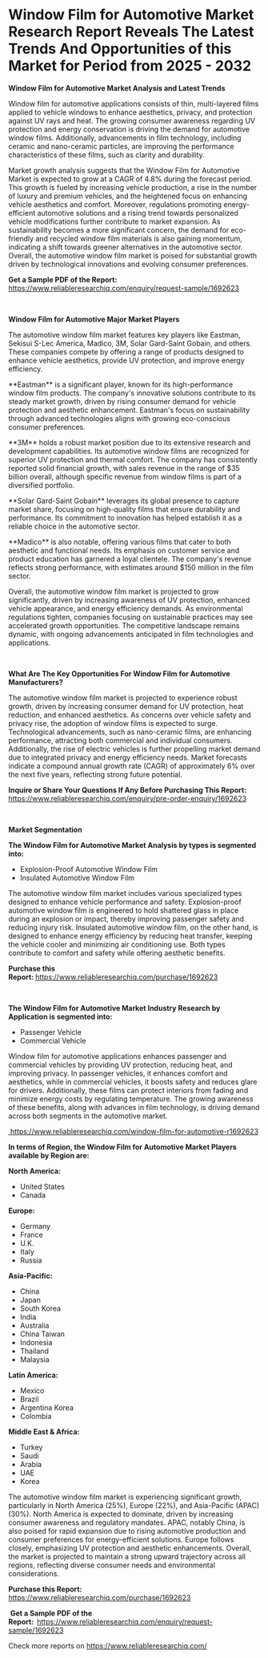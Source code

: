 <p><h1>Window Film for Automotive Market Research Report Reveals The Latest Trends And Opportunities of this Market for Period from 2025 - 2032</h1></p><p><strong>Window Film for Automotive Market Analysis and Latest Trends</strong></p>
<p><p>Window film for automotive applications consists of thin, multi-layered films applied to vehicle windows to enhance aesthetics, privacy, and protection against UV rays and heat. The growing consumer awareness regarding UV protection and energy conservation is driving the demand for automotive window films. Additionally, advancements in film technology, including ceramic and nano-ceramic particles, are improving the performance characteristics of these films, such as clarity and durability.</p><p>Market growth analysis suggests that the Window Film for Automotive Market is expected to grow at a CAGR of 4.8% during the forecast period. This growth is fueled by increasing vehicle production, a rise in the number of luxury and premium vehicles, and the heightened focus on enhancing vehicle aesthetics and comfort. Moreover, regulations promoting energy-efficient automotive solutions and a rising trend towards personalized vehicle modifications further contribute to market expansion. As sustainability becomes a more significant concern, the demand for eco-friendly and recycled window film materials is also gaining momentum, indicating a shift towards greener alternatives in the automotive sector. Overall, the automotive window film market is poised for substantial growth driven by technological innovations and evolving consumer preferences.</p></p>
<p><strong>Get a Sample PDF of the Report:&nbsp;</strong> <a href="https://www.reliableresearchiq.com/enquiry/request-sample/1692623?utm_campaign=3132&utm_medium=2&utm_source=Github&utm_content=ia&utm_term=27032025&utm_id=window-film-for-automotive">https://www.reliableresearchiq.com/enquiry/request-sample/1692623</a></p>
<p>&nbsp;</p>
<p><strong>Window Film for Automotive Major Market Players</strong></p>
<p><p>The automotive window film market features key players like Eastman, Sekisui S-Lec America, Madico, 3M, Solar Gard-Saint Gobain, and others. These companies compete by offering a range of products designed to enhance vehicle aesthetics, provide UV protection, and improve energy efficiency.</p><p>**Eastman** is a significant player, known for its high-performance window film products. The company's innovative solutions contribute to its steady market growth, driven by rising consumer demand for vehicle protection and aesthetic enhancement. Eastman's focus on sustainability through advanced technologies aligns with growing eco-conscious consumer preferences.</p><p>**3M** holds a robust market position due to its extensive research and development capabilities. Its automotive window films are recognized for superior UV protection and thermal comfort. The company has consistently reported solid financial growth, with sales revenue in the range of $35 billion overall, although specific revenue from window films is part of a diversified portfolio.</p><p>**Solar Gard-Saint Gobain** leverages its global presence to capture market share, focusing on high-quality films that ensure durability and performance. Its commitment to innovation has helped establish it as a reliable choice in the automotive sector.</p><p>**Madico** is also notable, offering various films that cater to both aesthetic and functional needs. Its emphasis on customer service and product education has garnered a loyal clientele. The company's revenue reflects strong performance, with estimates around $150 million in the film sector.</p><p>Overall, the automotive window film market is projected to grow significantly, driven by increasing awareness of UV protection, enhanced vehicle appearance, and energy efficiency demands. As environmental regulations tighten, companies focusing on sustainable practices may see accelerated growth opportunities. The competitive landscape remains dynamic, with ongoing advancements anticipated in film technologies and applications.</p></p>
<p>&nbsp;</p>
<p><strong>What Are The Key Opportunities For Window Film for Automotive Manufacturers?</strong></p>
<p><p>The automotive window film market is projected to experience robust growth, driven by increasing consumer demand for UV protection, heat reduction, and enhanced aesthetics. As concerns over vehicle safety and privacy rise, the adoption of window films is expected to surge. Technological advancements, such as nano-ceramic films, are enhancing performance, attracting both commercial and individual consumers. Additionally, the rise of electric vehicles is further propelling market demand due to integrated privacy and energy efficiency needs. Market forecasts indicate a compound annual growth rate (CAGR) of approximately 6% over the next five years, reflecting strong future potential.</p></p>
<p><strong>Inquire or Share Your Questions If Any Before Purchasing This Report:</strong> <a href="https://www.reliableresearchiq.com/enquiry/pre-order-enquiry/1692623?utm_campaign=3132&utm_medium=2&utm_source=Github&utm_content=ia&utm_term=27032025&utm_id=window-film-for-automotive">https://www.reliableresearchiq.com/enquiry/pre-order-enquiry/1692623</a></p>
<p>&nbsp;</p>
<p><strong>Market Segmentation</strong></p>
<p><strong>The Window Film for Automotive Market Analysis by types is segmented into:</strong></p>
<p><ul><li>Explosion-Proof Automotive Window Film</li><li>Insulated Automotive Window Film</li></ul></p>
<p><p>The automotive window film market includes various specialized types designed to enhance vehicle performance and safety. Explosion-proof automotive window film is engineered to hold shattered glass in place during an explosion or impact, thereby improving passenger safety and reducing injury risk. Insulated automotive window film, on the other hand, is designed to enhance energy efficiency by reducing heat transfer, keeping the vehicle cooler and minimizing air conditioning use. Both types contribute to comfort and safety while offering aesthetic benefits.</p></p>
<p><strong>Purchase this Report:&nbsp;</strong><a href="https://www.reliableresearchiq.com/purchase/1692623?utm_campaign=3132&utm_medium=2&utm_source=Github&utm_content=ia&utm_term=27032025&utm_id=window-film-for-automotive">https://www.reliableresearchiq.com/purchase/1692623</a></p>
<p>&nbsp;</p>
<p><strong>The Window Film for Automotive Market Industry Research by Application is segmented into:</strong></p>
<p><ul><li>Passenger Vehicle</li><li>Commercial Vehicle</li></ul></p>
<p><p>Window film for automotive applications enhances passenger and commercial vehicles by providing UV protection, reducing heat, and improving privacy. In passenger vehicles, it enhances comfort and aesthetics, while in commercial vehicles, it boosts safety and reduces glare for drivers. Additionally, these films can protect interiors from fading and minimize energy costs by regulating temperature. The growing awareness of these benefits, along with advances in film technology, is driving demand across both segments in the automotive market.</p></p>
<p><a href="https://www.reliableresearchiq.com/window-film-for-automotive-r1692623?utm_campaign=3132&utm_medium=2&utm_source=Github&utm_content=ia&utm_term=27032025&utm_id=window-film-for-automotive">&nbsp;https://www.reliableresearchiq.com/window-film-for-automotive-r1692623</a></p>
<p><strong>In terms of Region, the Window Film for Automotive Market Players available by Region are:</strong></p>
<p>
    <p> <strong> North America: </strong>
        <ul>
            <li>United States</li>
            <li>Canada</li>
        </ul>
        </p> 
    <p> <strong> Europe: </strong>
        <ul>
            <li>Germany</li>
            <li>France</li>
            <li>U.K.</li>
            <li>Italy</li>
            <li>Russia</li>
        </ul>
        </p> 
    <p> <strong> Asia-Pacific: </strong>
        <ul>
            <li>China</li>
            <li>Japan</li>
            <li>South Korea</li>
            <li>India</li>
            <li>Australia</li>
            <li>China Taiwan</li>
            <li>Indonesia</li>
            <li>Thailand</li>
            <li>Malaysia</li>
        </ul>
        </p> 
    <p> <strong> Latin America: </strong>
        <ul>
            <li>Mexico</li>
            <li>Brazil</li>
            <li>Argentina Korea</li>
            <li>Colombia</li>
        </ul>
        </p> 
    <p> <strong> Middle East & Africa: </strong>
        <ul>
            <li>Turkey</li>
            <li>Saudi</li>
            <li>Arabia</li>
            <li>UAE</li>
            <li>Korea</li>
        </ul>
    </p>
    </p>
<p><p>The automotive window film market is experiencing significant growth, particularly in North America (25%), Europe (22%), and Asia-Pacific (APAC) (30%). North America is expected to dominate, driven by increasing consumer awareness and regulatory mandates. APAC, notably China, is also poised for rapid expansion due to rising automotive production and consumer preferences for energy-efficient solutions. Europe follows closely, emphasizing UV protection and aesthetic enhancements. Overall, the market is projected to maintain a strong upward trajectory across all regions, reflecting diverse consumer needs and environmental considerations.</p></p>
<p><strong>Purchase this Report: </strong><a href="https://www.reliableresearchiq.com/purchase/1692623?utm_campaign=3132&utm_medium=2&utm_source=Github&utm_content=ia&utm_term=27032025&utm_id=window-film-for-automotive">https://www.reliableresearchiq.com/purchase/1692623</a></p>
<p>&nbsp;<strong>Get a Sample PDF of the Report:&nbsp;&nbsp;</strong><a href="https://www.reliableresearchiq.com/enquiry/request-sample/1692623?utm_campaign=3132&utm_medium=2&utm_source=Github&utm_content=ia&utm_term=27032025&utm_id=window-film-for-automotive">https://www.reliableresearchiq.com/enquiry/request-sample/1692623</a></p>
<p><strong></strong></p>
<p>Check more reports on <a href="https://www.reliableresearchiq.com/?utm_campaign=3132&utm_medium=2&utm_source=Github&utm_content=ia&utm_term=27032025&utm_id=window-film-for-automotive">https://www.reliableresearchiq.com/</a></p>